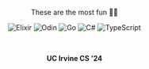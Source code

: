 
<div align="center">

<!-- <a href="https://git.io/typing-svg"><img src="https://readme-typing-svg.demolab.com?font=Fira+Code&duration=1500&pause=1500&color=06C7C0&background=1F1F1F&center=true&vCenter=true&multiline=true&repeat=false&random=false&width=900&height=180&lines=Hi+%F0%9F%91%8B;I'm+Dennis;I+love+building+software+that+solves+problems;So+reach+out+to+me+and+let's+talk!;And+let's+create+something+amazing." alt="Typing SVG" /></a> -->

<!-- <a href="https://git.io/typing-svg"><img src="https://readme-typing-svg.demolab.com?font=Fira+Code&weight=600&size=23&duration=1500&pause=1500&color=05A9A3&background=FFFFFF00&center=true&vCenter=true&multiline=true&repeat=false&random=false&width=900&height=300&lines=Hi+%F0%9F%91%8B;I'm+Dennis;I+love+building+software+that+solves+problems;So+reach+out+to+me+and+let's+talk!;And+let's+create+something+amazing." alt="Typing SVG" /></a> -->

These are the most fun 👨‍💻

![Elixir](https://img.shields.io/badge/elixir-%234B275F.svg?style=for-the-badge&logo=elixir&logoColor=white)
![Odin](https://img.shields.io/badge/odin-%231976D2.svg?style=for-the-badge)
![Go](https://img.shields.io/badge/go-%2300ADD8.svg?style=for-the-badge&logo=go&logoColor=white)
![C#](https://img.shields.io/badge/c%23-%23239120.svg?style=for-the-badge&logo=csharp&logoColor=white)
![TypeScript](https://img.shields.io/badge/typescript-%23007ACC.svg?style=for-the-badge&logo=typescript&logoColor=white)

<!--
**Software Engineer Intern @ Thaddeus Resource Center**\
**Software Developer @ ICSSC ([ZotMeal](https://github.com/icssc/ZotMeal))**\
-->
<br/>

<!-- <a href="https://linkedin.com/in/dennis-lustre" target="_blank">
<img src=https://img.shields.io/badge/linkedin-%2300acee.svg?color=405DE6&style=for-the-badge&logo=linkedin&logoColor=white alt=linkedin style="margin: 20px;" />
</a>  -->

**UC Irvine CS '24**  

</div>
